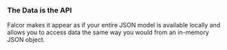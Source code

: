### The Data is the API

Falcor makes it appear as if your entire JSON model is available locally and allows you to access data the same way you would from an in-memory JSON object.
